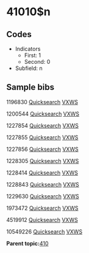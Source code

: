 # 41010$n

## Codes

-   Indicators
    -   First: 1
    -   Second: 0
-   Subfield: n

## Sample bibs

1196830 [Quicksearch](https://search.library.yale.edu/catalog/1196830) [VXWS](http://prodorbis.library.yale.edu:7014/vxws/GetHoldingsService?bibId=1196830)

1200544 [Quicksearch](https://search.library.yale.edu/catalog/1200544) [VXWS](http://prodorbis.library.yale.edu:7014/vxws/GetHoldingsService?bibId=1200544)

1227854 [Quicksearch](https://search.library.yale.edu/catalog/1227854) [VXWS](http://prodorbis.library.yale.edu:7014/vxws/GetHoldingsService?bibId=1227854)

1227855 [Quicksearch](https://search.library.yale.edu/catalog/1227855) [VXWS](http://prodorbis.library.yale.edu:7014/vxws/GetHoldingsService?bibId=1227855)

1227856 [Quicksearch](https://search.library.yale.edu/catalog/1227856) [VXWS](http://prodorbis.library.yale.edu:7014/vxws/GetHoldingsService?bibId=1227856)

1228305 [Quicksearch](https://search.library.yale.edu/catalog/1228305) [VXWS](http://prodorbis.library.yale.edu:7014/vxws/GetHoldingsService?bibId=1228305)

1228414 [Quicksearch](https://search.library.yale.edu/catalog/1228414) [VXWS](http://prodorbis.library.yale.edu:7014/vxws/GetHoldingsService?bibId=1228414)

1228843 [Quicksearch](https://search.library.yale.edu/catalog/1228843) [VXWS](http://prodorbis.library.yale.edu:7014/vxws/GetHoldingsService?bibId=1228843)

1229630 [Quicksearch](https://search.library.yale.edu/catalog/1229630) [VXWS](http://prodorbis.library.yale.edu:7014/vxws/GetHoldingsService?bibId=1229630)

1973472 [Quicksearch](https://search.library.yale.edu/catalog/1973472) [VXWS](http://prodorbis.library.yale.edu:7014/vxws/GetHoldingsService?bibId=1973472)

4519912 [Quicksearch](https://search.library.yale.edu/catalog/4519912) [VXWS](http://prodorbis.library.yale.edu:7014/vxws/GetHoldingsService?bibId=4519912)

10549226 [Quicksearch](https://search.library.yale.edu/catalog/10549226) [VXWS](http://prodorbis.library.yale.edu:7014/vxws/GetHoldingsService?bibId=10549226)

**Parent topic:**[410](../../tags/410/410.md)

